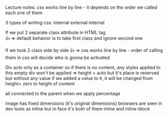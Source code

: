 Lecture notes:
css works line by line - it depends on the order we called each one of them

3 types of writing css:
internal
external
internal

If we put 2 separate class attribute in HTML tag  
👍 => default behavior is to take first class and ignore second one 

If we took 2 class side by side 
👍 => css works line by line - order of calling them in css will decide who is gonna be activated

Div acts only as a container so if there is no content, any styles applied to this empty div won't be applied => height = auto
but it's place is reserved but without any value if we added a value to it, it will be changed from height= zero to height of content

all connected to the parent when we apply percentage 

image has fixed dimensions (it's original dimensions)
browsers are seen in dev tools as inline but in face it's both of them inline and inline-block

